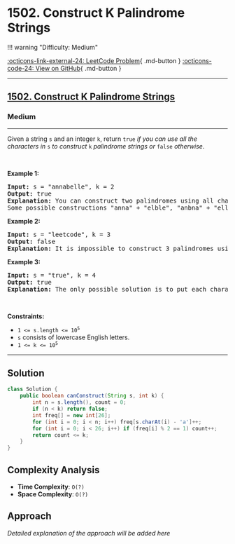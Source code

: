 # 1502. Construct K Palindrome Strings

!!! warning "Difficulty: Medium"

[:octicons-link-external-24: LeetCode Problem](https://leetcode.com/problems/construct-k-palindrome-strings/){ .md-button }
[:octicons-code-24: View on GitHub](https://github.com/RAJ8664/Leetcode/tree/master/1502-construct-k-palindrome-strings){ .md-button }

---

<h2><a href="https://leetcode.com/problems/construct-k-palindrome-strings">1502. Construct K Palindrome Strings</a></h2><h3>Medium</h3><hr><p>Given a string <code>s</code> and an integer <code>k</code>, return <code>true</code> <em>if you can use all the characters in </em><code>s</code><em> to construct </em><code>k</code><em> palindrome strings or </em><code>false</code><em> otherwise</em>.</p>

<p>&nbsp;</p>
<p><strong class="example">Example 1:</strong></p>

<pre>
<strong>Input:</strong> s = &quot;annabelle&quot;, k = 2
<strong>Output:</strong> true
<strong>Explanation:</strong> You can construct two palindromes using all characters in s.
Some possible constructions &quot;anna&quot; + &quot;elble&quot;, &quot;anbna&quot; + &quot;elle&quot;, &quot;anellena&quot; + &quot;b&quot;
</pre>

<p><strong class="example">Example 2:</strong></p>

<pre>
<strong>Input:</strong> s = &quot;leetcode&quot;, k = 3
<strong>Output:</strong> false
<strong>Explanation:</strong> It is impossible to construct 3 palindromes using all the characters of s.
</pre>

<p><strong class="example">Example 3:</strong></p>

<pre>
<strong>Input:</strong> s = &quot;true&quot;, k = 4
<strong>Output:</strong> true
<strong>Explanation:</strong> The only possible solution is to put each character in a separate string.
</pre>

<p>&nbsp;</p>
<p><strong>Constraints:</strong></p>

<ul>
	<li><code>1 &lt;= s.length &lt;= 10<sup>5</sup></code></li>
	<li><code>s</code> consists of lowercase English letters.</li>
	<li><code>1 &lt;= k &lt;= 10<sup>5</sup></code></li>
</ul>


---

## Solution

```java
class Solution {
    public boolean canConstruct(String s, int k) {
        int n = s.length(), count = 0;
        if (n < k) return false;
        int freq[] = new int[26];
        for (int i = 0; i < n; i++) freq[s.charAt(i) - 'a']++;
        for (int i = 0; i < 26; i++) if (freq[i] % 2 == 1) count++;
        return count <= k;
    }
}
```

## Complexity Analysis

- **Time Complexity**: `O(?)`
- **Space Complexity**: `O(?)`

## Approach

*Detailed explanation of the approach will be added here*


